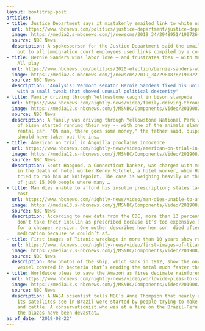 ```yaml
---
layout: bootstrap-post
articles:
- title: Justice Department says it mistakenly emailed link to white nationalist website
  url: https://www.nbcnews.com/politics/justice-department/justice-department-says-it-mistakenly-emailed-link-white-nationalist-website-n1045526
  image: https://media2.s-nbcnews.com/j/newscms/2019_34/2948951/190726-willliam-barr-431p_4d9ab28bb69a42847653c25e76b720d6.nbcnews-fp-1200-630.jpg
  source: NBC News
  description: A spokesperson for the Justice Department said the email that was sent
    out to all immigration court employees used links compiled by a contractor.
- title: Bernie Sanders wins labor love — and frustrates foes — with Medicare for
    All play
  url: https://www.nbcnews.com/politics/2020-election/bernie-sanders-wins-labor-love-frustrates-foes-medicare-all-play-n1045451
  image: https://media2.s-nbcnews.com/j/newscms/2019_34/2981876/190822-bernie-sanders-local-iowa-union-ew-438p_77e300b6c207790fb1fa65ae3d17a5aa.nbcnews-fp-1200-630.jpg
  source: NBC News
  description: 'Analysis: Vermont senator Bernie Sanders fixed his union problem quickly
    with a small tweak that showed unusual political dexterity'
- title: Family driving through Yellowstone caught in bison stampede
  url: https://www.nbcnews.com/nightly-news/video/family-driving-through-yellowstone-caught-in-bison-stampede-67149381817
  image: https://media12.s-nbcnews.com/j/MSNBC/Components/Video/201908/nn_spa_bison_stampede_190822_1920x1080.nbcnews-fp-1200-630.jpg
  source: NBC News
  description: A family was driving through Yellowstone National Park when a herd
    of bison started running their way -- with one of the animals slamming into their
    rental car. "Oh man, there goes some money," the father said, quipping that they
    should have taken out the ins…
- title: American on trial in Anguilla proclaims innocence
  url: https://www.nbcnews.com/nightly-news/video/american-on-trial-in-anguilla-proclaims-innocence-67148869547
  image: https://media12.s-nbcnews.com/j/MSNBC/Components/Video/201908/nn_mch_anguilla_manslaughter_trial_190822.nbcnews-fp-1200-630.jpg
  source: NBC News
  description: Scott Hapgood, a Connecticut banker, was charged with manslaughter
    in the death of hotel worker Kenny Mitchel, a hotel worker, whom Hapgood says
    tried to rob him at knifepoint. The case is weighing heavily on the small island
    of just 15,000 people where many …
- title: Man dies unable to afford his insulin prescription; states tackle the rising
    cost
  url: https://www.nbcnews.com/nightly-news/video/man-dies-unable-to-afford-his-insulin-prescription-states-tackle-the-rising-cost-67146309670
  image: https://media13.s-nbcnews.com/j/MSNBC/Components/Video/201908/nn_jke_cdc_insulin_rationing_report_190822_1920x1080.nbcnews-fp-1200-630.jpg
  source: NBC News
  description: According to new data from the CDC, more than 13 percent of adults
    don’t take their insulin as prescribed because it’s too expensive and 25% ask
    for a cheaper version. One mother describes how her son  died after changing his
    medication because he couldn’t af…
- title: First images of Titanic wreckage in more than 10 years show rapid erosion
  url: https://www.nbcnews.com/nightly-news/video/first-images-of-titanic-wreckage-in-more-than-10-years-show-rapid-erosion-67145797846
  image: https://media12.s-nbcnews.com/j/MSNBC/Components/Video/201908/nn_kco_new_titanic_images_190822_1920x1080.nbcnews-fp-1200-630.jpg
  source: NBC News
  description: New photos of the ship, which sank in 1912, show the once-glamorous
    vessel covered in bacteria that’s eroding the metal much faster than expected.
- title: Worldwide pleas to save the Amazon as fires decimate rainforest
  url: https://www.nbcnews.com/nightly-news/video/worldwide-pleas-to-save-the-amazon-as-fires-decimate-rainforest-67145797695
  image: https://media13.s-nbcnews.com/j/MSNBC/Components/Video/201908/nn_ath_amazon_rainforest_fires_190822_1920x1080.nbcnews-fp-1200-630.jpg
  source: NBC News
  description: A NASA scientist tells NBC’s Anne Thompson that nearly all the fires
    its satellites see in Brazil were started by people trying to make room for crops
    and cattle. A conservationist who was at a fire on the Brazil-Peru border said
    the blazes have been devastat…
as_of_date: '2019-08-22'
---
```


